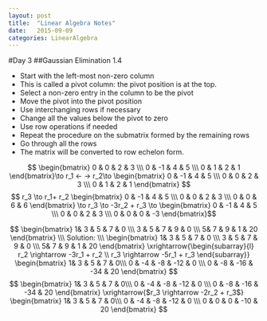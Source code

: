 ```yaml
---
layout: post
title:  "Linear Algebra Notes"
date:   2015-09-09
categories: LinearAlgebra
---
```

#Day 3
##Gaussian Elimination 1.4

- Start with the left-most non-zero column
- This is called a pivot column: the pivot position is at the top.
- Select a non-zero entry in the column to be the pivot
- Move the pivot into the pivot position
- Use interchanging rows if necessary
- Change all the values below the pivot to zero
- Use row operations if needed
- Repeat the procedure on the submatrix formed by the remaining rows 
- Go through all the rows
- The matrix will be converted to row echelon form.

$$ \begin{bmatrix} 0 & 0 & 2 & 3 \\\ 0 & -1 & 4 & 5 \\\ 0 & 1 & 2 & 1 \end{bmatrix}\to r_1 <- -> r_2\to \begin{bmatrix} 0 & -1 & 4 & 5 \\\ 0 & 0 & 2 & 3 \\\ 0 & 1 & 2 & 1 \end{bmatrix} $$
$$ r_3 \to r_1+ r_2 \begin{bmatrix} 0 & -1 & 4 & 5 \\\ 0 & 0 & 2 & 3 \\\ 0 & 0 & 6 & 6 \end{bmatrix} \to r_3 \to -3r_2 + r_3 \to \begin{bmatrix} 0 & -1 & 4 & 5 \\\ 0 & 0 & 2 & 3 \\\ 0 & 0 & 0 & -3 \end{bmatrix}$$



$$ \begin{bmatrix} 1& 3 & 5 & 7 & 0 \\\ 3 & 5 & 7 & 9 & 0 \\\ 5& 7 & 9 & 1 & 20 \end{bmatrix} \\\
Solution: \\\
\begin{bmatrix} 1& 3 & 5 & 7 & 0 \\\ 3 & 5 & 7 & 9 & 0 \\\ 5& 7 & 9 & 1 & 20 \end{bmatrix} \xrightarrow{\begin{subarray}{l} r_2 \rightarrow -3r_1 + r_2 \\ r_3 \rightarrow -5r_1 + r_3 \end{subarray}} \begin{bmatrix} 1& 3 & 5 & 7 & 0\\\ 0 & -4 & -8 & -12 & 0 \\\ 0 & -8 & -16 & -34 & 20	\end{bmatrix} $$
$$ \begin{bmatrix}
1& 3 & 5 & 7 & 0\\\
0 & -4 & -8 & -12 & 0 \\\
0 & -8 & -16 & -34 & 20
\end{bmatrix}
\xrightarrow{$r_3 \rightarrow -2r_2 + r_3$}
\begin{bmatrix}
1& 3 & 5 & 7 & 0\\\
0 & -4 & -8 & -12 & 0 \\\
0 & 0 & 0 & -10 & 20
\end{bmatrix}
$$